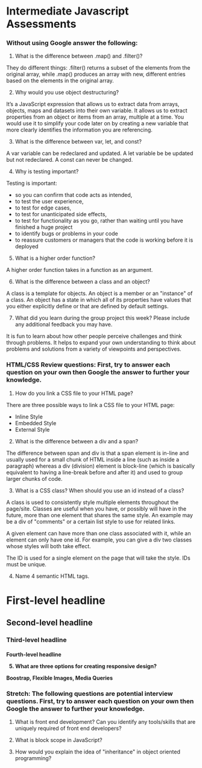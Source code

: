 # Intermediate Javascript Assessments

### Without using Google answer the following:

1. What is the difference between .map() and .filter()?

They do different things: .filter() returns a subset of the elements from the original array, while .map() produces an array with new, different entries based on the elements in the original array.

2. Why would you use object destructuring?

It’s a JavaScript expression that allows us to extract data from arrays, objects, maps and datasets into their own variable. It allows us to extract properties from an object or items from an array, multiple at a time.  You would use it to simplify your code later on by creating a new variable that more clearly identifies the information you are referencing.

3. What is the difference between var, let, and const?

A var variable can be redeclared and updated.
A let variable be be updated but not redeclared.
A const can never be changed.

4. Why is testing important?

Testing is important:
- so you can confirm that code acts as intended,
- to test the user experience,
- to test for edge cases,
- to test for unanticipated side effects,
- to test for functionality as you go, rather than waiting until you have finished a huge project
- to identify bugs or problems in your code
- to reassure customers or managers that the code is working before it is deployed

5. What is a higher order function?

A higher order function takes in a function as an argument.

6. What is the difference between a class and an object?

A class is a template for objects.  An object is a member or an "instance" of a class. An object has a state in which all of its properties have values that you either explicitly define or that are defined by default settings.

7. What did you learn during the group project this week? Please include any additional feedback you may have.

It is fun to learn about how other people perceive challenges and think through problems. It helps to expand your own understanding to think about problems and solutions from a variety of viewpoints and perspectives.  

### HTML/CSS Review questions: First, try to answer each question on your own then Google the answer to further your knowledge.

1. How do you link a CSS file to your HTML page?

There are three possible ways to link a CSS file to your HTML page:
- Inline Style
- Embedded Style
- External Style

2. What is the difference between a div and a span?

The difference between span and div is that a span element is in-line and usually used for a small chunk of HTML inside a line (such as inside a paragraph) whereas a div (division) element is block-line (which is basically equivalent to having a line-break before and after it) and used to group larger chunks of code.

3. What is a CSS class? When should you use an id instead of a class?

A class is used to consistently style multiple elements throughout the page/site. Classes are useful when you have, or possibly will have in the future, more than one element that shares the same style. An example may be a div of "comments" or a certain list style to use for related links.

A given element can have more than one class associated with it, while an element can only have one id. For example, you can give a div two classes whose styles will both take effect.

The ID is used for a single element on the page that will take the style. IDs must be unique.

4. Name 4 semantic HTML tags.

<h1>	First-level headline
<h2>	Second-level headline
<h3>	Third-level headline
<h4>	Fourth-level headline

5. What are three options for creating responsive design?

Boostrap, Flexible Images, Media Queries

### Stretch: The following questions are potential interview questions. First, try to answer each question on your own then Google the answer to further your knowledge.

1. What is front end development? Can you identify any tools/skills that are uniquely required of front end developers?

2. What is block scope in JavaScript?

3. How would you explain the idea of "inheritance" in object oriented programming?

